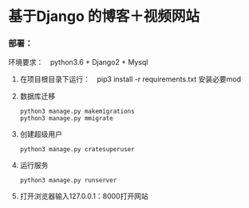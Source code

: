 # 基于Django 的博客＋视频网站

### 部署：
环境要求：　python3.6 + Django2 + Mysql

1. 在项目根目录下运行：　pip3 install -r requirements.txt  安装必要mod

2. 数据库迁移
    ```
    python3 manage.py makemigrations
    python3 manage.py mmigrate
    ```

3. 创建超级用户

    ```
    python3 manage.py cratesuperuser
    ```
4. 运行服务

    ```
    python3 manage.py runserver
    ```
5. 打开浏览器输入127.0.0.1：8000打开网站
